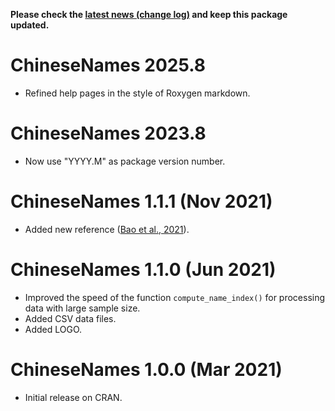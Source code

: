 **Please check the [latest news (change log)](https://psychbruce.github.io/ChineseNames/news/index.html) and keep this package updated.**

# ChineseNames 2025.8

-   Refined help pages in the style of Roxygen markdown.

# ChineseNames 2023.8

-   Now use "YYYY.M" as package version number.

# ChineseNames 1.1.1 (Nov 2021)

-   Added new reference ([Bao et al., 2021](https://doi.org/10.3389/fpsyg.2021.731244)).

# ChineseNames 1.1.0 (Jun 2021)

-   Improved the speed of the function `compute_name_index()` for processing data with large sample size.
-   Added CSV data files.
-   Added LOGO.

# ChineseNames 1.0.0 (Mar 2021)

-   Initial release on CRAN.
